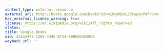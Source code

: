 ```yaml
---
content_type: external-resource
external_url: http://books.google.com/books?id=4ikgmM2vLJ0C&pg=PAfrontcover
has_external_license_warning: true
license: https://en.wikipedia.org/wiki/All_rights_reserved
status: ''
title: Google Books
uid: 355a5472-1202-444b-8f34-008606d658b6
wayback_url: ''
---
```

